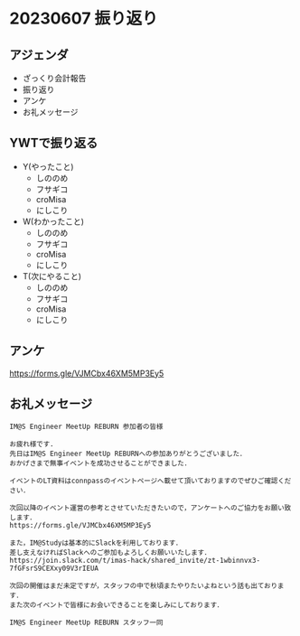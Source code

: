 # 20230607 振り返り

## アジェンダ

- ざっくり会計報告
- 振り返り
- アンケ
- お礼メッセージ

## YWTで振り返る

- Y(やったこと)
  - しののめ
  - フサギコ
  - croMisa
  - にしこり
- W(わかったこと)
  - しののめ
  - フサギコ
  - croMisa
  - にしこり
- T(次にやること)
  - しののめ
  - フサギコ
  - croMisa
  - にしこり

## アンケ

https://forms.gle/VJMCbx46XM5MP3Ey5

## お礼メッセージ

```text
IM@S Engineer MeetUp REBURN 参加者の皆様

お疲れ様です.
先日はIM@S Engineer MeetUp REBURNへの参加ありがとうございました．
おかげさまで無事イベントを成功させることができました．

イベントのLT資料はconnpassのイベントページへ載せて頂いておりますのでぜひご確認ください．

次回以降のイベント運営の参考とさせていただきたいので，アンケートへのご協力をお願い致します．
https://forms.gle/VJMCbx46XM5MP3Ey5

また，IM@Studyは基本的にSlackを利用しております．
差し支えなければSlackへのご参加もよろしくお願いいたします．
https://join.slack.com/t/imas-hack/shared_invite/zt-1wbinnvx3-7fGFsrS9CEXxy09V3rIEUA

次回の開催はまだ未定ですが，スタッフの中で秋頃またやりたいよねという話も出ております．
また次のイベントで皆様にお会いできることを楽しみにしております．

IM@S Engineer MeetUp REBURN スタッフ一同
```

#
